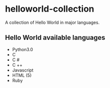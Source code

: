 # helloworld-collection
A collection of Hello World in major languages.
## Hello World available languages
* Python3.0
* C
* C #
* C ++
* Javascript
* HTML (5)
* Ruby
